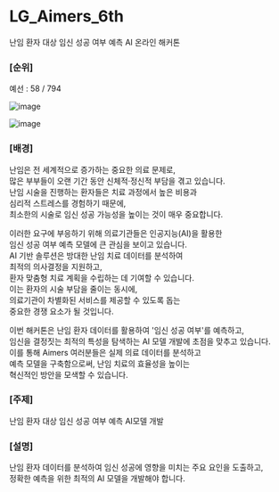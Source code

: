 # LG_Aimers_6th
난임 환자 대상 임신 성공 여부 예측 AI 온라인 해커톤  

### [순위]  
예선 : 58 / 794   

![image](https://github.com/user-attachments/assets/7f951efd-95ab-4a33-8739-506d96b09df6)  

![image](https://github.com/user-attachments/assets/c227cc3c-1f59-4609-b3df-1f735de6859d)

### [배경]  
난임은 전 세계적으로 증가하는 중요한 의료 문제로,    
많은 부부들이 오랜 기간 동안 신체적·정신적 부담을 겪고 있습니다.    
난임 시술을 진행하는 환자들은 치료 과정에서 높은 비용과  
심리적 스트레스를 경험하기 때문에,    
최소한의 시술로 임신 성공 가능성을 높이는 것이 매우 중요합니다.  

이러한 요구에 부응하기 위해 의료기관들은 인공지능(AI)을 활용한    
임신 성공 여부 예측 모델에 큰 관심을 보이고 있습니다.    
AI 기반 솔루션은 방대한 난임 치료 데이터를 분석하여  
최적의 의사결정을 지원하고,    
환자 맞춤형 치료 계획을 수립하는 데 기여할 수 있습니다.  
이는 환자의 시술 부담을 줄이는 동시에,    
의료기관이 차별화된 서비스를 제공할 수 있도록 돕는  
중요한 경쟁 요소가 될 것입니다.  

이번 해커톤은 난임 환자 데이터를 활용하여 '임신 성공 여부'를 예측하고,      
임신을 결정짓는 최적의 특성을 탐색하는 AI 모델 개발에 초점을 맞추고 있습니다.      
이를 통해 Aimers 여러분들은 실제 의료 데이터를 분석하고    
예측 모델을 구축함으로써, 난임 치료의 효율성을 높이는  
혁신적인 방안을 모색할 수 있습니다.    

### [주제]  
난임 환자 대상 임신 성공 여부 예측 AI모델 개발    

### [설명] 
난임 환자 데이터를 분석하여 임신 성공에 영향을 미치는 주요 요인을 도출하고,    
정확한 예측을 위한 최적의 AI 모델을 개발해야 합니다.    




